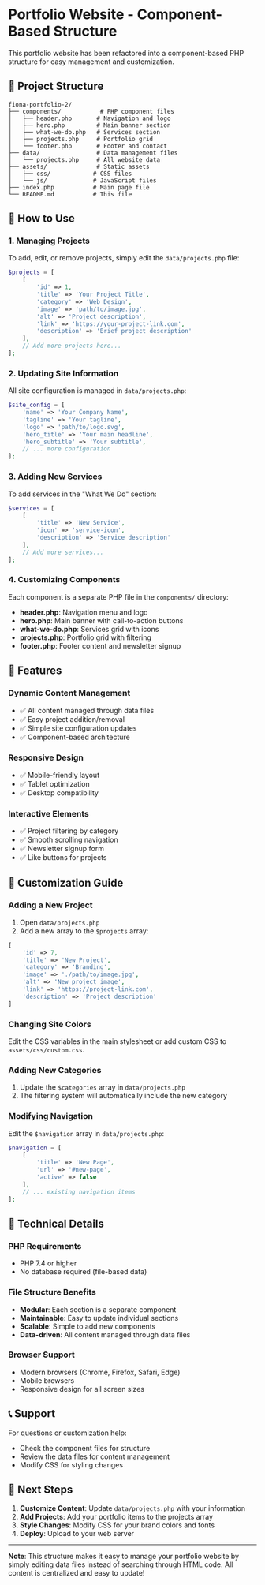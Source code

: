 # Portfolio Website - Component-Based Structure

This portfolio website has been refactored into a component-based PHP structure for easy management and customization.

## 📁 Project Structure

```
fiona-portfolio-2/
├── components/           # PHP component files
│   ├── header.php       # Navigation and logo
│   ├── hero.php         # Main banner section
│   ├── what-we-do.php   # Services section
│   ├── projects.php     # Portfolio grid
│   └── footer.php       # Footer and contact
├── data/                # Data management files
│   └── projects.php     # All website data
├── assets/              # Static assets
│   ├── css/            # CSS files
│   └── js/             # JavaScript files
├── index.php           # Main page file
└── README.md           # This file
```

## 🚀 How to Use

### 1. Managing Projects

To add, edit, or remove projects, simply edit the `data/projects.php` file:

```php
$projects = [
    [
        'id' => 1,
        'title' => 'Your Project Title',
        'category' => 'Web Design',
        'image' => 'path/to/image.jpg',
        'alt' => 'Project description',
        'link' => 'https://your-project-link.com',
        'description' => 'Brief project description'
    ],
    // Add more projects here...
];
```

### 2. Updating Site Information

All site configuration is managed in `data/projects.php`:

```php
$site_config = [
    'name' => 'Your Company Name',
    'tagline' => 'Your tagline',
    'logo' => 'path/to/logo.svg',
    'hero_title' => 'Your main headline',
    'hero_subtitle' => 'Your subtitle',
    // ... more configuration
];
```

### 3. Adding New Services

To add services in the "What We Do" section:

```php
$services = [
    [
        'title' => 'New Service',
        'icon' => 'service-icon',
        'description' => 'Service description'
    ],
    // Add more services...
];
```

### 4. Customizing Components

Each component is a separate PHP file in the `components/` directory:

- **header.php**: Navigation menu and logo
- **hero.php**: Main banner with call-to-action buttons
- **what-we-do.php**: Services grid with icons
- **projects.php**: Portfolio grid with filtering
- **footer.php**: Footer content and newsletter signup

## 🎨 Features

### Dynamic Content Management
- ✅ All content managed through data files
- ✅ Easy project addition/removal
- ✅ Simple site configuration updates
- ✅ Component-based architecture

### Responsive Design
- ✅ Mobile-friendly layout
- ✅ Tablet optimization
- ✅ Desktop compatibility

### Interactive Elements
- ✅ Project filtering by category
- ✅ Smooth scrolling navigation
- ✅ Newsletter signup form
- ✅ Like buttons for projects

## 📝 Customization Guide

### Adding a New Project

1. Open `data/projects.php`
2. Add a new array to the `$projects` array:

```php
[
    'id' => 7,
    'title' => 'New Project',
    'category' => 'Branding',
    'image' => './path/to/image.jpg',
    'alt' => 'New project image',
    'link' => 'https://project-link.com',
    'description' => 'Project description'
]
```

### Changing Site Colors

Edit the CSS variables in the main stylesheet or add custom CSS to `assets/css/custom.css`.

### Adding New Categories

1. Update the `$categories` array in `data/projects.php`
2. The filtering system will automatically include the new category

### Modifying Navigation

Edit the `$navigation` array in `data/projects.php`:

```php
$navigation = [
    [
        'title' => 'New Page',
        'url' => '#new-page',
        'active' => false
    ],
    // ... existing navigation items
];
```

## 🔧 Technical Details

### PHP Requirements
- PHP 7.4 or higher
- No database required (file-based data)

### File Structure Benefits
- **Modular**: Each section is a separate component
- **Maintainable**: Easy to update individual sections
- **Scalable**: Simple to add new components
- **Data-driven**: All content managed through data files

### Browser Support
- Modern browsers (Chrome, Firefox, Safari, Edge)
- Mobile browsers
- Responsive design for all screen sizes

## 📞 Support

For questions or customization help:
- Check the component files for structure
- Review the data files for content management
- Modify CSS for styling changes

## 🎯 Next Steps

1. **Customize Content**: Update `data/projects.php` with your information
2. **Add Projects**: Add your portfolio items to the projects array
3. **Style Changes**: Modify CSS for your brand colors and fonts
4. **Deploy**: Upload to your web server

---

**Note**: This structure makes it easy to manage your portfolio website by simply editing data files instead of searching through HTML code. All content is centralized and easy to update!
